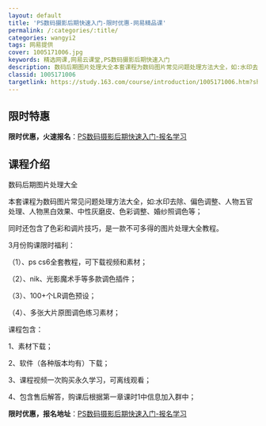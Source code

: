 ```yaml
---
layout: default
title: 'PS数码摄影后期快速入门-限时优惠-网易精品课'
permalink: /:categories/:title/
categories: wangyi2
tags: 网易提供
cover: 1005171006.jpg
keywords: 精选网课,网易云课堂,PS数码摄影后期快速入门
description: 数码后期图片处理大全本套课程为数码图片常见问题处理方法大全，如:水印去除、偏色调整、人物五官处理、人物黑白效果、中性灰磨
classid: 1005171006
targetlink: https://study.163.com/course/introduction/1005171006.htm?share=1&shareId=1025206652&utm_campaign=share&utm_medium=iphoneShare&utm_source=&utm_u=1025206652
---
```


## 限时特惠

**限时优惠，火速报名**：[PS数码摄影后期快速入门-报名学习](https://study.163.com/course/introduction/1005171006.htm?share=1&shareId=1025206652&utm_campaign=share&utm_medium=iphoneShare&utm_source=&utm_u=1025206652)

## 课程介绍

数码后期图片处理大全       

               





本套课程为数码图片常见问题处理方法大全，如:水印去除、偏色调整、人物五官处理、人物黑白效果、中性灰磨皮、色彩调整、婚纱照调色等；

同时还包含了色彩和调片技巧，是一款不可多得的图片处理大全教程。



3月份购课限时福利：

（1）、ps cs6全套教程，可下载视频和素材；

（2）、nik、光影魔术手等多款调色插件；

（3）、100+个LR调色预设；

（4）、多张大片原图调色练习素材；



课程包含：

1、素材下载；

2、软件（各种版本均有）下载；

3、课程视频一次购买永久学习，可离线观看；

4、包含售后解答，购课后根据第一章课时1中信息加入群中；

**限时优惠，报名地址**：[PS数码摄影后期快速入门-报名学习](https://study.163.com/course/introduction/1005171006.htm?share=1&shareId=1025206652&utm_campaign=share&utm_medium=iphoneShare&utm_source=&utm_u=1025206652)

